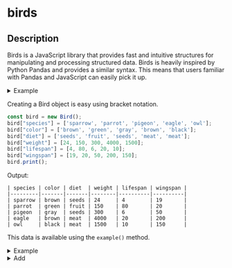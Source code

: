 # birds

## Description

Birds is a JavaScript library that provides fast and intuitive structures for manipulating and processing structured data. Birds is heavily inspired by Python Pandas and provides a similar syntax. This means that users familiar with Pandas and JavaScript can easily pick it up.

<details>
<summary>Example</summary>

### Bird

This is some text inside the accordion.

Example:

```js
console.log("Hellow, world!")
```

Output:

```
Hello, world!
```

### BirdArray

This is some text inside the accordion.

Example:

```js
console.log("Hellow, world!")
```

Output:

```
Hello, world!
```

</details>

Creating a Bird object is easy using bracket notation.

```javascript
const bird = new Bird();
bird["species"] = ['sparrow', 'parrot', 'pigeon', 'eagle', 'owl'];
bird["color"] = ['brown', 'green', 'gray', 'brown', 'black'];
bird["diet"] = ['seeds', 'fruit', 'seeds', 'meat', 'meat'];
bird["weight"] = [24, 150, 300, 4000, 1500];
bird["lifespan"] = [4, 80, 6, 20, 10];
bird["wingspan"] = [19, 20, 50, 200, 150];
bird.print();
```
Output:
```
| species | color | diet  | weight | lifespan | wingspan |
|---------|-------|-------|--------|----------|----------|
| sparrow | brown | seeds | 24     | 4        | 19       |
| parrot  | green | fruit | 150    | 80       | 20       |
| pigeon  | gray  | seeds | 300    | 6        | 50       |
| eagle   | brown | meat  | 4000   | 20       | 200      |
| owl     | black | meat  | 1500   | 10       | 150      |
```
This data is available using the `example()` method.

<details>
<summary>Example</summary>
<br>
Creates a Bird object with example data.

```javascript
const bird = Bird.example();
bird.print();
```
**Output:**
```
| species | color | diet  | weight | lifespan | wingspan |
|---------|-------|-------|--------|----------|----------|
| sparrow | brown | seeds | 24     | 4        | 19       |
| parrot  | green | fruit | 150    | 80       | 20       |
| pigeon  | gray  | seeds | 300    | 6        | 50       |
| eagle   | brown | meat  | 4000   | 20       | 200      |
| owl     | black | meat  | 1500   | 10       | 150      |
```

</details>

<details>
<summary>Add</summary>
<br>

```javascript
const bird = Bird.example();
bird["sum"] = bird.add(["lifespan", "wingspan"]);
```
**Output:**
```
| species | color | diet  | weight | lifespan | wingspan | sum |
|---------|-------|-------|--------|----------|----------|-----|
| sparrow | brown | seeds | 24     | 4        | 19       | 23  |
| parrot  | green | fruit | 150    | 80       | 20       | 100 |
| pigeon  | gray  | seeds | 300    | 6        | 50       | 56  |
| eagle   | brown | meat  | 4000   | 20       | 200      | 220 |
| owl     | black | meat  | 1500   | 10       | 150      | 160 |
```

```javascript
const bird = Bird.example();
bird["sum"] = bird["weight"].add(50);
```
**Output:**
```
| species | color | diet  | weight | lifespan | wingspan | sum  |
|---------|-------|-------|--------|----------|----------|------|
| sparrow | brown | seeds | 24     | 4        | 19       | 74   |
| parrot  | green | fruit | 150    | 80       | 20       | 200  |
| pigeon  | gray  | seeds | 300    | 6        | 50       | 350  |
| eagle   | brown | meat  | 4000   | 20       | 200      | 4050 |
| owl     | black | meat  | 1500   | 10       | 150      | 1550 |
```

</details>
